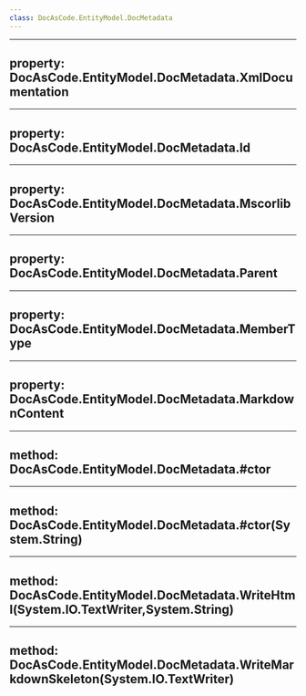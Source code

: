 ```yaml
---
class: DocAsCode.EntityModel.DocMetadata
---
```


---
property: DocAsCode.EntityModel.DocMetadata.XmlDocumentation
---

---
property: DocAsCode.EntityModel.DocMetadata.Id
---

---
property: DocAsCode.EntityModel.DocMetadata.MscorlibVersion
---

---
property: DocAsCode.EntityModel.DocMetadata.Parent
---

---
property: DocAsCode.EntityModel.DocMetadata.MemberType
---

---
property: DocAsCode.EntityModel.DocMetadata.MarkdownContent
---

---
method: DocAsCode.EntityModel.DocMetadata.#ctor
---

---
method: DocAsCode.EntityModel.DocMetadata.#ctor(System.String)
---

---
method: DocAsCode.EntityModel.DocMetadata.WriteHtml(System.IO.TextWriter,System.String)
---

---
method: DocAsCode.EntityModel.DocMetadata.WriteMarkdownSkeleton(System.IO.TextWriter)
---

